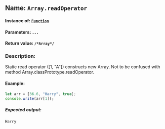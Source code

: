 ## Name: `Array.readOperator`

#### Instance of: [`Function`](Function.md)

#### Parameters: `...`

#### Return value: `/*Array*/`

### Description:

Static read operator ([1, "A"]) constructs new Array.
Not to be confused with method Array.classPrototype.readOperator.

#### Example:

```js
let arr = [36.6, "Harry", true];
console.write(arr[1]);
```

##### Expected output:

```
Harry
```

